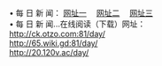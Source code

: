 &#8226; 每 日 新 闻：
<a href="http://ck.otzo.com:81/day/" target="_blank">网址一</a>
　<a href="http://65.wiki.gd:81/day/" target="_blank">网址二</a>
　<a href="http://20.120v.ac/day/" target="_blank">网址三</a><br />
&#8226; 每 日 新 闻...在线阅读（下载）网址：<br />
  <a href="http://ck.otzo.com:81/day/" target="_blank">http://ck.otzo.com:81/day/</a><br />
  <a href="http://65.wiki.gd:81/day/" target="_blank">http://65.wiki.gd:81/day/</a><br />
  <a href="http://20.120v.ac/day/" target="_blank">http://20.120v.ac/day/</a><br />
